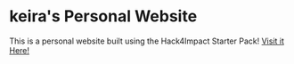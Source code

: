 # keira's Personal Website
This is a personal website built using the Hack4Impact Starter Pack!
<You can add any description you want here.>
[Visit it Here!](https://<thegreatkiwi>.github.io)
